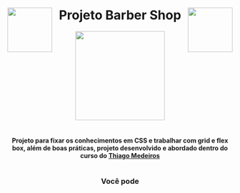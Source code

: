 <div align = "center ">

<img align="left" width=100px src="https://github.com/LeandroDukievicz/BarberShop/blob/main/img/chair-ic.png"/>
<img align="right" width=100px src="https://github.com/LeandroDukievicz/BarberShop/blob/main/img/shave-brush-no-bg.png"/>

# Projeto Barber Shop <br>

<img width=200px src="https://github.com/LeandroDukievicz/BarberShop/blob/main/img/heading-ic-white.png"/> <br><br>

#### Projeto para fixar os conhecimentos em CSS e trabalhar com grid e flex box, além de boas práticas, projeto desenvolvido e abordado dentro do curso do [Thiago Medeiros](https://github.com/thiagommedeiros?tab=overview&from=2023-03-01&to=2023-03-13)
  
#
  
### Você pode   
  
  
  
